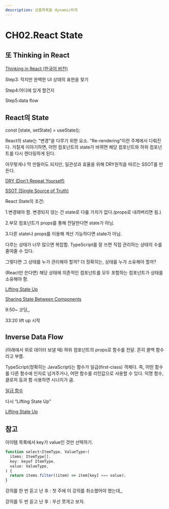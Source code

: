 ```yaml
---
description: 상품목록들 dynamic하게
---
```


# CH02.React State

## 또 Thinking in React

[Thinking in React (한국어 버전)](https://ko.react.dev/learn/thinking-in-react)

Step3: 작지만 완벽한 UI 상태의 표현을 찾기

Step4:어디에 있게 할건지

Step5:data flow



## React의 State &#x20;

const \[state, setState] = useState();&#x20;

React의 state는 "변경"을 다루기 위한 요소. "Re-rendering"이란 주제에서 다뤄진다. 거칠게 이야기하면, 어떤 컴포넌트의 state가 바뀌면 해당 컴포넌트와 하위 컴포넌트를 다시 렌더링하게 된다.

아무렇게나 막 만들어도 되지만, 일관성과 효율을 위해 DRY원칙을 따르는 SSOT를 만든다.

[DRY (Don’t Repeat Yourself)](https://ko.wikipedia.org/wiki/%EC%A4%91%EB%B3%B5%EB%B0%B0%EC%A0%9C)

[SSOT (Single Source of Truth)](https://ko.wikipedia.org/wiki/%EB%8B%A8%EC%9D%BC\_%EC%A7%84%EC%8B%A4\_%EA%B3%B5%EA%B8%89%EC%9B%90)

React State의 조건:

1.변경돼야 함. 변경되지 않는 건 state로 다룰 가치가 없다.(props로 내려버리면 됨.)

2.부모 컴포넌트가 props를 통해 전달한다면 state가 아님.

3.다른 state나 props를 이용해 계산 가능하다면 state가 아님.

다루는 상태가 너무 많으면 복잡함. TypeScript를 잘 쓰면 직접 관리하는 상태의 수를 줄여줄 수 있다.

그렇다면 그 상태를 누가 관리해야 할까? 더 정확히는, 상태를 누가 소유해야 할까?

(React만 쓴다면) 해당 상태에 의존적인 컴포넌트를 모두 포함하는 컴포넌트가 상태를 소유해야 함.

[Lifting State Up](https://ko.legacy.reactjs.org/docs/lifting-state-up.html)

[Sharing State Between Components](https://ko.react.dev/learn/sharing-state-between-components)



9:50\~ 코딩,,

33:20 lift up 시작

## Inverse Data Flow

(아래에서 위로 데이터 보낼 때) 하위 컴포넌트의 props로 함수를 전달. 흔히 콜백 함수라고 부름.

TypeScript(정확히는 JavaScript)는 함수가 일급(first-class) 객체다. 즉, 어떤 함수를 다른 함수에 인자로 넘겨주거나, 어떤 함수를 리턴값으로 사용할 수 있다. 익명 함수, 클로저 등과 함 사용하면 시너지가 큼.

[일급 함수](https://developer.mozilla.org/ko/docs/Glossary/First-class\_Function)

다시 “Lifting State Up”

[Lifting State Up](https://ko.legacy.reactjs.org/docs/lifting-state-up.html)



## 참고

아이템 목록에서 key가 value인 것만 선택하기.

```jsx
function select<ItemType, ValueType>(
  items: ItemType[],
  key: keyof ItemType,
  value: ValueType,
) {
  return items.filter((item) => item[key] === value);
}
```







강의를 한 번 듣고 난 후 : 첫 주에 이 강의를 취소했어야 했는데,,

강의를 두 번 듣고 난 후 : 우선 쪼개고 보자.



